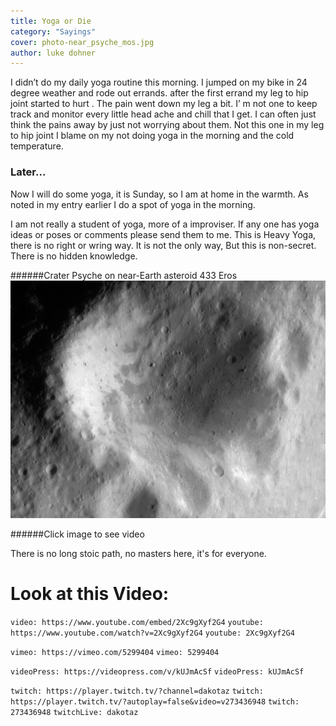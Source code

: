 ```yaml
---
title: Yoga or Die
category: "Sayings"
cover: photo-near_psyche_mos.jpg
author: luke dohner
---
```


I didn’t do my daily yoga routine this morning. I jumped on my bike in 24 degree weather and rode out errands. after the first errand my leg to hip joint started to hurt . The pain went down my leg a bit. I’ m not one to keep track and monitor every little head ache and chill that I get. I can often just think the pains away by just not worrying about them.
Not this one in my leg to hip joint I blame on my not doing yoga in the morning and the cold temperature.
### Later...
Now I will do some yoga, it is Sunday, so I am at home in the warmth.
As noted in my entry earlier I do a spot of yoga in the morning. 

I am not really a student of yoga, more of a improviser.
If any one has yoga ideas or poses or comments please send them to me. This is Heavy Yoga, there is no right or wring way. It is not the only way, But this is non-secret. There is no hidden knowledge.

######Crater Psyche on near-Earth asteroid 433 Eros
![psyche](photo-near_psyche_mos.jpg)


######Click image to see video


There is no long stoic path, no masters here, it's for everyone.

# Look at this Video:

`video: https://www.youtube.com/embed/2Xc9gXyf2G4`
`youtube: https://www.youtube.com/watch?v=2Xc9gXyf2G4`
`youtube: 2Xc9gXyf2G4`

`vimeo: https://vimeo.com/5299404`
`vimeo: 5299404`

`videoPress: https://videopress.com/v/kUJmAcSf`
`videoPress: kUJmAcSf`

`twitch: https://player.twitch.tv/?channel=dakotaz`
`twitch: https://player.twitch.tv/?autoplay=false&video=v273436948`
`twitch: 273436948`
`twitchLive: dakotaz`
